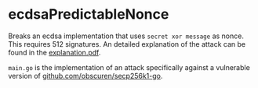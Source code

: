 # ecdsaPredictableNonce
Breaks an ecdsa implementation that uses `secret xor message` as nonce. This requires 512 signatures.
An detailed explanation of the attack can be found in the
[explanation.pdf](explanation/explanation.md).

`main.go` is the implementation of an attack specifically against a vulnerable version of [github.com/obscuren/secp256k1-go](https://github.com/obscuren/secp256k1-go).


